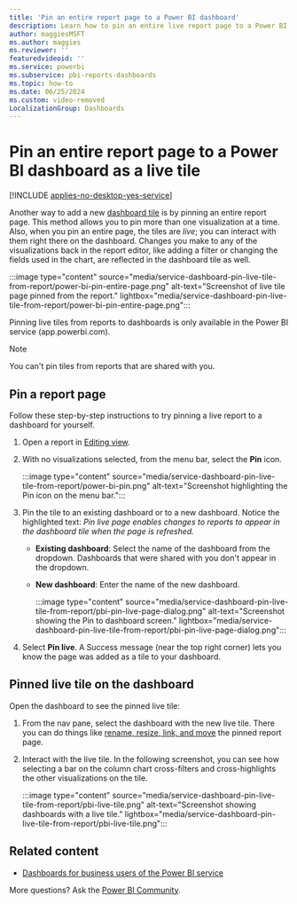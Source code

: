 ```yaml
---
title: 'Pin an entire report page to a Power BI dashboard'
description: Learn how to pin an entire live report page to a Power BI dashboard from a report and then interact with the tiles on that dashboard.
author: maggiesMSFT
ms.author: maggies
ms.reviewer: ''
featuredvideoid: ''
ms.service: powerbi
ms.subservice: pbi-reports-dashboards
ms.topic: how-to
ms.date: 06/25/2024
ms.custom: video-removed
LocalizationGroup: Dashboards
---
```


# Pin an entire report page to a Power BI dashboard as a live tile

[!INCLUDE [applies-no-desktop-yes-service](../includes/applies-no-desktop-yes-service.md)]

Another way to add a new [dashboard tile](../consumer/end-user-tiles.md) is by pinning an entire report page. This method allows you to pin more than one visualization at a time. Also, when you pin an entire page, the tiles are *live*; you can interact with them right there on the dashboard. Changes you make to any of the visualizations back in the report editor, like adding a filter or changing the fields used in the chart, are reflected in the dashboard tile as well.

:::image type="content" source="media/service-dashboard-pin-live-tile-from-report/power-bi-pin-entire-page.png" alt-text="Screenshot of live tile page pinned from the report." lightbox="media/service-dashboard-pin-live-tile-from-report/power-bi-pin-entire-page.png":::

Pinning live tiles from reports to dashboards is only available in the Power BI service (app.powerbi.com).

> [!NOTE]
> You can't pin tiles from reports that are shared with you.
>

## Pin a report page

Follow these step-by-step instructions to try pinning a live report to a dashboard for yourself.

1. Open a report in [Editing view](service-interact-with-a-report-in-editing-view.md).

1. With no visualizations selected, from the menu bar, select the **Pin** icon.

   :::image type="content" source="media/service-dashboard-pin-live-tile-from-report/power-bi-pin.png" alt-text="Screenshot highlighting the Pin icon on the menu bar.":::

1. Pin the tile to an existing dashboard or to a new dashboard. Notice the highlighted text: *Pin live page enables changes to reports to appear in the dashboard tile when the page is refreshed.*

   - **Existing dashboard**: Select the name of the dashboard from the dropdown. Dashboards that were shared with you don't appear in the dropdown.
   - **New dashboard**: Enter the name of the new dashboard.

      :::image type="content" source="media/service-dashboard-pin-live-tile-from-report/pbi-pin-live-page-dialog.png" alt-text="Screenshot showing the Pin to dashboard screen." lightbox="media/service-dashboard-pin-live-tile-from-report/pbi-pin-live-page-dialog.png":::

1. Select **Pin live**. A Success message (near the top right corner) lets you know the page was added as a tile to your dashboard.

## Pinned live tile on the dashboard

Open the dashboard to see the pinned live tile:

1. From the nav pane, select the dashboard with the new live tile. There you can do things like [rename, resize, link, and move](service-dashboard-edit-tile.md) the pinned report page.

1. Interact with the live tile. In the following screenshot, you can see how selecting a bar on the column chart cross-filters and cross-highlights the other visualizations on the tile.

    :::image type="content" source="media/service-dashboard-pin-live-tile-from-report/pbi-live-tile.png" alt-text="Screenshot showing dashboards with a live tile." lightbox="media/service-dashboard-pin-live-tile-from-report/pbi-live-tile.png":::

## Related content

- [Dashboards for business users of the Power BI service](../consumer/end-user-dashboards.md)

More questions? Ask the [Power BI Community](https://community.powerbi.com/).
